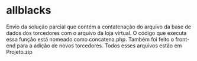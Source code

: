 # allblacks
Envio da solução parcial que contém a contatenação do arquivo da base de dados dos torcedores com o arquivo da loja virtual. O código que executa essa função está nomeado como concatena.php. Também foi feito o front-end para a adição de novos torcedores. Todos esses arquivos estão em Projeto.zip

